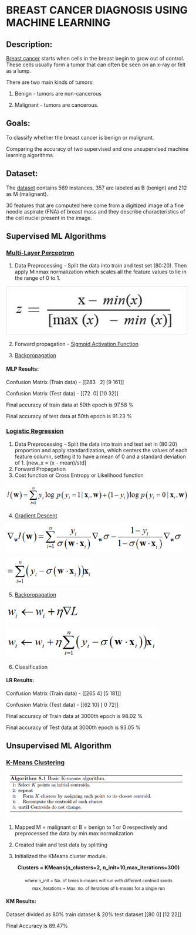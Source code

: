 # BREAST CANCER DIAGNOSIS USING MACHINE LEARNING



## Description:
[Breast cancer](https://www.cancer.org/cancer/breast-cancer.html) starts when cells in the breast begin to grow out of control. These cells usually form a tumor that can often be seen on an x-ray or felt as a lump.

There are two main kinds of tumors:

1. Benign - tumors are non-cancerous

2. Malignant - tumors are cancerous.



## Goals:
To classify whether the breast cancer is benign or malignant.

Comparing the accuracy of two supervised and one unsupervised machine learning algorithms.



## Dataset:
The [dataset](https://github.com/samarthkedilaya/Breast-Cancer-Diagnosis/blob/master/data/data.csv) contains 569 instances, 357 are labeled as B (benign) and 212 as M (malignant).

30 features that are computed here come from a digitized image of a fine needle aspirate (FNA) of breast mass and they describe characteristics of the cell nuclei present in the image.



## Supervised ML Algorithms
### [Multi-Layer Perceptron](https://github.com/samarthkedilaya/Breast-Cancer-Diagnosis/blob/master/Supervised.py)
1. Data Preprocessing - Split the data into train and test set (80:20). Then apply Minmax normalization which scales all the feature values to lie in the range of 0 to 1. 

![mlp](https://github.com/samarthkedilaya/Breast-Cancer-Diagnosis/blob/master/images/MLP.png)

2. Forward propagation -  [Sigmoid Activation Function](https://en.wikipedia.org/wiki/Sigmoid_function)

3. [Backpropagation](https://en.wikipedia.org/wiki/Backpropagation)


#### MLP Results: 
Confusion Matrix (Train data) -
[[283   2]
[9 161]]

Confusion Matrix (Test data) -
[[72  0]
[10 32]]

Final accuracy of train data at 50th epoch is 97.58 %

Final accuracy of test data at 50th epoch is 91.23 %


### [Logistic Regression](https://github.com/samarthkedilaya/Breast-Cancer-Diagnosis/blob/master/Supervised.py)
1. Data Preprocessing - Split the data into train and test set in (80:20) proportion and apply standardization, which centers the values of each feature column, setting it to have a mean of 0 and a standard deviation of 1. [new_x = (x - mean)/std]
2. Forward Propagation
3. Cost function or Cross Entropy or Likelihood function

![CF](https://github.com/samarthkedilaya/Breast-Cancer-Diagnosis/blob/master/images/CF.png)

4. [Gradient Descent](https://en.wikipedia.org/wiki/Gradient_descent)

![GD1](https://github.com/samarthkedilaya/Breast-Cancer-Diagnosis/blob/master/images/GD1.png)

![GD2](https://github.com/samarthkedilaya/Breast-Cancer-Diagnosis/blob/master/images/GD2.png)

5. [Backpropagation](https://en.wikipedia.org/wiki/Backpropagation)

![BP1](https://github.com/samarthkedilaya/Breast-Cancer-Diagnosis/blob/master/images/BP1.png)

![BP2](https://github.com/samarthkedilaya/Breast-Cancer-Diagnosis/blob/master/images/BP2.png)

6. Classification


#### LR Results:
Confusion Matrix (Train data) - 
[[265   4]
 [5 181]]
 
Confusion Matrix (Test data) - 
[[62 10]
 [ 0 72]]

Final accuracy of Train data at 3000th epoch is 98.02 %

Final accuracy of Test data at 3000th epoch is 93.05 %



## Unsupervised ML Algorithm
### [K-Means Clustering](https://github.com/samarthkedilaya/Breast-Cancer-Diagnosis/blob/master/Unsupervised.py)
![KM](https://github.com/samarthkedilaya/Breast-Cancer-Diagnosis/blob/master/images/KM.png)

1. Mapped M = malignant or B = benign to 1 or 0 respectively and preprocessed the data by min max normalization

2. Created train and test data by splitting 

3. Initialized the KMeans cluster module.

<p align="center"><strong>
  Clusters = KMeans(n_clusters=2, n_init=10,max_iterations=300)
  </strong>
  </p>
  <p align="center"><sub>
  where n_init = No. of times k-means will run with different centroid seeds<br>
  max_iterations = Max. no. of iterations of k-means for a single run
  </sub></p>


#### KM Results:
Dataset divided as 80% train dataset & 20% test dataset
[[80  0]
 [12 22]]
 
Final Accuracy is 89.47%


